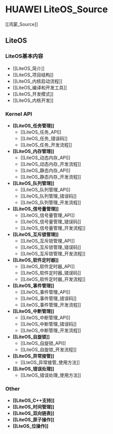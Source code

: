 # HUAWEI LiteOS_Source
[[鸿蒙_Source]]
## LiteOS
### LiteOS基本内容
+ [[LiteOS_简介]]  
+ [[LiteOS_项目结构]]  
+ [[LiteOS_内核启动流程]]  
+ [[LiteOS_编译和开发工具]]  
+ [[LiteOS_开发模式]]  
+ [[LiteOS_内核开发]]  

### Kernel API
+ **[[LiteOS_任务管理]]**
	+ [[LiteOS_任务_API]]
	+ [[LiteOS_任务_错误码]]
	+ [[LiteOS_任务_开发流程]]
+ **[[LiteOS_内存管理]]**
	+ [[LiteOS_动态内存_API]]
	+ [[LiteOS_动态内存_开发流程]]
	+ [[LiteOS_静态内存_API]]
	+ [[LiteOS_静态内存_开发流程]]
+ **[[LiteOS_队列管理]]**
	+ [[LiteOS_队列管理_API]]
	+ [[LiteOS_队列管理_错误码]]
	+ [[LiteOS_队列管理_开发流程]]
+ **[[LiteOS_信号量管理]]**
	+ [[LiteOS_信号量管理_API]]
	+ [[LiteOS_信号量管理_错误码]]
	+ [[LiteOS_信号量管理_开发流程]]
+ **[[LiteOS_互斥锁管理]]**
	+ [[LiteOS_互斥锁管理_API]]
	+ [[LiteOS_互斥锁管理_错误码]]
	+ [[LiteOS_互斥锁管理_开发流程]]
+ **[[LiteOS_软件定时器]]**
	+ [[LiteOS_软件定时器_API]]
	+ [[LiteOS_软件定时器_错误码]]
	+ [[LiteOS_软件定时器_开发流程]]
+ **[[LiteOS_事件管理]]**
	+ [[LiteOS_事件管理_API]]
	+ [[LiteOS_事件管理_错误码]]
	+ [[LiteOS_事件管理_开发流程]]
+ **[[LiteOS_中断管理]]**
	+ [[LiteOS_中断管理_API]]
	+ [[LiteOS_中断管理_错误码]]
	+ [[LiteOS_中断管理_开发流程]]
+ **[[LiteOS_自旋锁]]**
	+ [[LiteOS_自旋锁_API]]
	+ [[LiteOS_自旋锁_开发流程]]
+ **[[LiteOS_异常接管]]**
	+ [[LteOS_异常接管_使用方法]]
+ **[[LiteOS_错误处理]]**
	+ [[LiteOS_错误处理_使用方法]]

### Other
+ **[[LiteOS_C++支持]]**
+ **[[LiteOS_时间管理]]**
+ **[[LiteOS_双向链表]]**
+ **[[LiteOS_原子操作]]**
+ **[[LteOS_位操作]]**